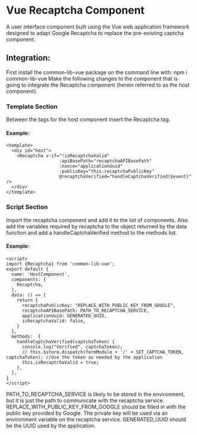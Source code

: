 # Vue Recaptcha Component
A user interface component built using the Vue web application framework designed to adapt Google Recaptcha to replace the pre-existing captcha component.

## Integration:
First install the common-lib-vue package on the command line with:  npm i common-lib-vue
Make the following changes to the component that is going to integrate the Recaptcha component (herein referred to as the host component).

### Template Section
Between the tags for the host component insert the Recaptcha tag.
#### Example:
```vue
<template>
  <div id="host">
    <Recaptcha v-if="!isRecaptchaValid"
                    :apiBasePath="recaptchaAPIBasePath"
                    :nonce="applicationUuid"
                    :publicKey="this.recaptchaPublicKey"
                    @recaptchaVerified="handleCaptchaVerified($event)" />
  </div>
</template>
```
### Script Section
Import the recaptcha component and add it to the list of components.  Also add the variables required by recaptcha to the object returned by the data function and add a handleCaptchaVerified method to the methods list.
#### Example:
```vue
<script>
import {Recaptcha} from 'common-lib-vue';
export default {
  name: 'HostComponent',
  components: {
    Recaptcha,
  },
  data: () => {
    return {
      recaptchaPublicKey: "REPLACE_WITH_PUBLIC_KEY_FROM_GOOGLE",
      recaptchaAPIBasePath: PATH_TO_RECAPTCHA_SERVICE,
      applicationUuid: GENERATED_UUID,
      isRecaptchaValid: false,
    }
  },
  methods:  {
    handleCaptchaVerified(captchaToken) {
      console.log("Verified", captchaToken);
      // this.$store.dispatch(formModule + '/' + SET_CAPTCHA_TOKEN, captchaToken); //Use the token as needed by the application
      this.isRecaptchaValid = true;
    },
  },
}
</script>
```
PATH_TO_RECAPTCHA_SERVICE is likely to be stored in the environment, but it is just the path to communicate with the recaptcha service.
REPLACE_WITH_PUBLIC_KEY_FROM_GOOGLE should be filled in with the public key provided by Google.  The private key will be used via an environment variable on the recaptcha service.
GENERATED_UUID should be the UUID used by the application.
